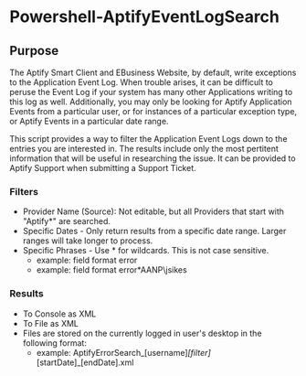 # Powershell-AptifyEventLogSearch

## Purpose
The Aptify Smart Client and EBusiness Website, by default, write exceptions to the Application Event Log.  When trouble arises, it can be difficult to peruse the Event Log if your system has many other Applications writing to this log as well.  Additionally, you may only be looking for Aptify Application Events from a particular user, or for instances of a particular exception type, or Aptify Events in a particular date range.

This script provides a way to filter the Application Event Logs down to the entries you are interested in.  The results include only the most pertitent information that will be useful in researching the issue.  It can be provided to Aptify Support when submitting a Support Ticket.

### Filters
* Provider Name (Source): Not editable, but all Providers that start with "Aptify*" are searched.
* Specific Dates - Only return results from a specific date range.  Larger ranges will take longer to process.
* Specific Phrases - Use * for wildcards.  This is not case sensitive.
    * example: field format error
    * example: field format error*AANP\jsikes

### Results
* To Console as XML
* To File as XML
* Files are stored on the currently logged in user's desktop in the following format:
    * example: AptifyErrorSearch_[username]_[filter]_[startDate]_[endDate].xml
